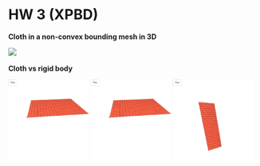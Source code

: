 # HW 3 (XPBD)

**Cloth in a non-convex bounding mesh in 3D**

![](task_bounded_cloth.gif)

**Cloth vs rigid body**
<p float="left">
  <img src="task_cloth_vs_rigid_body1.gif" width="32%"/>
  <img src="task_cloth_vs_rigid_body2.gif" width="32%"/>
  <img src="task_cloth_vs_rigid_body3.gif" width="32%"/>
</p>
